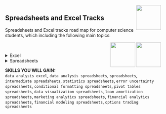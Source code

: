 <img align="right" width="80" height="80" src="https://github.com/cs-MohamedAyman/DataCamp-Tracks/blob/master/organizations-logos/datacamp.jpg">

## Spreadsheets and Excel Tracks
Spreadsheets and Excel tracks road map for computer science students, which including the following main topics:

<img align="right" width="80" height="80" src="https://github.com/cs-MohamedAyman/DataCamp-Tracks/blob/master/organizations-logos/excel.jpg">
<img align="right" width="80" height="80" src="https://github.com/cs-MohamedAyman/DataCamp-Tracks/blob/master/organizations-logos/spreadsheet.jpg">
<br><br>

<details>
	<summary>Excel</summary><table>
	<thead>
		<tr>
			<th width="40%">Course</th>
			<th width="60%">Chapter</th>
			<th>H</th>
			<th>Videos</th>
			<th>Exercises</th>
		</tr>
	</thead>
	<tbody>
			<tr>
				<td rowspan=3 align=center>
<a href="https://learn.datacamp.com/courses/data-analysis-in-excel">Data Analysis in Excel</a><br>
				<td align="left">Exploring Data</td>
				<td rowspan=3 align="center">4</td>
				<td rowspan=3 align="center">12</td>
				<td rowspan=3 align="center">48</td>
				</td>
			</tr>
			<tr>
				<td align="left">Preparing Data</td>
			</tr>
			<tr>
				<td align="left">Analyzing Data</td>
			</tr>
	</tbody>
	</table>
</details>
<details>
	<summary>Spreadsheets</summary><table>
	<thead>
		<tr>
			<th width="40%">Course</th>
			<th width="60%">Chapter</th>
			<th>H</th>
			<th>Videos</th>
			<th>Exercises</th>
		</tr>
	</thead>
	<tbody>
			<tr>
				<td rowspan=2 align=center>
<a href="https://learn.datacamp.com/courses/data-analysis-in-spreadsheets">Data Analysis in Spreadsheets</a><br>
				<td align="left">Predefined functions</td>
				<td rowspan=2 align="center">3</td>
				<td rowspan=2 align="center">0</td>
				<td rowspan=2 align="center">27</td>
				</td>
			</tr>
			<tr>
				<td align="left">Conditional functions and lookups</td>
			</tr>
			<tr>
				<td rowspan=2 align=center>
<a href="https://www.datacamp.com/courses/introduction-to-spreadsheets">Introduction to Spreadsheets</a><br>
				<td align="left">Getting started</td>
				<td rowspan=2 align="center">2</td>
				<td rowspan=2 align="center">0</td>
				<td rowspan=2 align="center">23</td>
				</td>
			</tr>
			<tr>
				<td align="left">References</td>
			</tr>
			<tr>
				<td rowspan=4 align=center>
<a href="https://learn.datacamp.com/courses/intermediate-spreadsheets">Intermediate Spreadsheets</a><br>
				<td align="left">What's in a cell?</td>
				<td rowspan=4 align="center">4</td>
				<td rowspan=4 align="center">12</td>
				<td rowspan=4 align="center">48</td>
				</td>
			</tr>
			<tr>
				<td align="left">Working with numbers</td>
			</tr>
			<tr>
				<td align="left">Logic & Errors</td>
			</tr>
			<tr>
				<td align="left">Positional Matching</td>
			</tr>
			<tr>
				<td rowspan=4 align=center>
<a href="https://learn.datacamp.com/courses/introduction-to-statistics-in-spreadsheets">Introduction to Statistics in Spreadsheets</a><br>
				<td align="left">Getting To Know Your Data</td>
				<td rowspan=4 align="center">4</td>
				<td rowspan=4 align="center">15</td>
				<td rowspan=4 align="center">51</td>
				</td>
			</tr>
			<tr>
				<td align="left">Statistical Data Visualization</td>
			</tr>
			<tr>
				<td align="left">Statistical Hypothesis Testing</td>
			</tr>
			<tr>
				<td align="left">Case Study: Dating Profile Analysis</td>
			</tr>
			<tr>
				<td rowspan=4 align=center>
<a href="https://learn.datacamp.com/courses/error-and-uncertainty-in-spreadsheets">Error and Uncertainty in Spreadsheets</a><br>
				<td align="left">Defining error, uncertainty, and risk</td>
				<td rowspan=4 align="center">4</td>
				<td rowspan=4 align="center">16</td>
				<td rowspan=4 align="center">62</td>
				</td>
			</tr>
			<tr>
				<td align="left">Making accurate predictions</td>
			</tr>
			<tr>
				<td align="left">Poking holes in predictions</td>
			</tr>
			<tr>
				<td align="left">Case study: Should you change your bakery's menu?</td>
			</tr>
			<tr>
				<td rowspan=4 align=center>
<a href="https://learn.datacamp.com/courses/conditional-formatting-in-spreadsheets">Conditional Formatting in Spreadsheets</a><br>
				<td align="left">A Primer on Conditional Formatting</td>
				<td rowspan=4 align="center">4</td>
				<td rowspan=4 align="center">14</td>
				<td rowspan=4 align="center">51</td>
				</td>
			</tr>
			<tr>
				<td align="left">Custom Application of Conditional Formatting</td>
			</tr>
			<tr>
				<td align="left">Conditional Formatting Hacks</td>
			</tr>
			<tr>
				<td align="left">Putting It All Together</td>
			</tr>
			<tr>
				<td rowspan=4 align=center>
<a href="https://learn.datacamp.com/courses/pivot-tables-in-spreadsheets">Pivot Tables in Spreadsheets</a><br>
				<td align="left">Introduction to Pivot Tables for Google Sheets</td>
				<td rowspan=4 align="center">4</td>
				<td rowspan=4 align="center">13</td>
				<td rowspan=4 align="center">54</td>
				</td>
			</tr>
			<tr>
				<td align="left">Behind the Scenes of the Pivot Table</td>
			</tr>
			<tr>
				<td align="left">Advanced Options</td>
			</tr>
			<tr>
				<td align="left">Editing Data and Troubleshooting</td>
			</tr>
			<tr>
				<td rowspan=5 align=center>
<a href="https://learn.datacamp.com/courses/data-visualization-in-spreadsheets">Data Visualization in Spreadsheets</a><br>
				<td align="left">Business Intelligence and Using Dashboards</td>
				<td rowspan=5 align="center">4</td>
				<td rowspan=5 align="center">16</td>
				<td rowspan=5 align="center">55</td>
				</td>
			</tr>
			<tr>
				<td align="left">Efficient Column Charts</td>
			</tr>
			<tr>
				<td align="left">Dashboard Controls</td>
			</tr>
			<tr>
				<td align="left">Other Charts for Your Dashboard</td>
			</tr>
			<tr>
				<td align="left">Conditional Formatting</td>
			</tr>
			<tr>
				<td rowspan=4 align=center>
<a href="https://learn.datacamp.com/courses/loan-amortization-in-spreadsheets">Loan Amortization in Spreadsheets</a><br>
				<td align="left">Introduction to Financial Concepts in Google Sheets</td>
				<td rowspan=4 align="center">4</td>
				<td rowspan=4 align="center">13</td>
				<td rowspan=4 align="center">56</td>
				</td>
			</tr>
			<tr>
				<td align="left">Creating an Amortization Schedule</td>
			</tr>
			<tr>
				<td align="left">Making a Loan Amortization Dashboard</td>
			</tr>
			<tr>
				<td align="left">Non-standard amortization schedules</td>
			</tr>
			<tr>
				<td rowspan=4 align=center>
<a href="https://learn.datacamp.com/courses/marketing-analytics-in-spreadsheets">Marketing Analytics in Spreadsheets</a><br>
				<td align="left">Data Validation for Clean Data Entry</td>
				<td rowspan=4 align="center">4</td>
				<td rowspan=4 align="center">15</td>
				<td rowspan=4 align="center">56</td>
				</td>
			</tr>
			<tr>
				<td align="left">Regular Expressions</td>
			</tr>
			<tr>
				<td align="left">Visualize the Data with Charts</td>
			</tr>
			<tr>
				<td align="left">Build a Paid Search Campaign Dashboard</td>
			</tr>
			<tr>
				<td rowspan=4 align=center>
<a href="https://learn.datacamp.com/courses/financial-analytics-in-spreadsheets">Financial Analytics in Spreadsheets</a><br>
				<td align="left">Monitoring historical prices</td>
				<td rowspan=4 align="center">4</td>
				<td rowspan=4 align="center">15</td>
				<td rowspan=4 align="center">56</td>
				</td>
			</tr>
			<tr>
				<td align="left">Monitoring historical returns</td>
			</tr>
			<tr>
				<td align="left">Monitoring the distribution of returns</td>
			</tr>
			<tr>
				<td align="left">Benchmarking performance</td>
			</tr>
			<tr>
				<td rowspan=4 align=center>
<a href="https://learn.datacamp.com/courses/financial-modeling-in-spreadsheets">Financial Modeling in Spreadsheets</a><br>
				<td align="left">What are Models?</td>
				<td rowspan=4 align="center">4</td>
				<td rowspan=4 align="center">13</td>
				<td rowspan=4 align="center">52</td>
				</td>
			</tr>
			<tr>
				<td align="left">Time Value Money Models</td>
			</tr>
			<tr>
				<td align="left">Planning and Investing Models</td>
			</tr>
			<tr>
				<td align="left">Probabilistic Models</td>
			</tr>
			<tr>
				<td rowspan=4 align=center>
<a href="https://learn.datacamp.com/courses/options-trading-in-spreadsheets">Options Trading in Spreadsheets</a><br>
				<td align="left">Introduction to options</td>
				<td rowspan=4 align="center">4</td>
				<td rowspan=4 align="center">16</td>
				<td rowspan=4 align="center">60</td>
				</td>
			</tr>
			<tr>
				<td align="left">Options (and Strategies), Illustrated</td>
			</tr>
			<tr>
				<td align="left">Option Greeks</td>
			</tr>
			<tr>
				<td align="left">Binomial Model for Option Pricing</td>
			</tr>
	</tbody>
</table>
</details>

**SKILLS YOU WILL GAIN:**<br>
`data analysis excel`, `data analysis spreadsheets`, `spreadsheets`, `intermediate spreadsheets`, `statistics spreadsheets`, `error uncertainty spreadsheets`, `conditional formatting spreadsheets`, `pivot tables spreadsheets`, `data visualization spreadsheets`, `loan amortization spreadsheets`, `marketing analytics spreadsheets`, `financial analytics spreadsheets`, `financial modeling spreadsheets`, `options trading spreadsheets`
